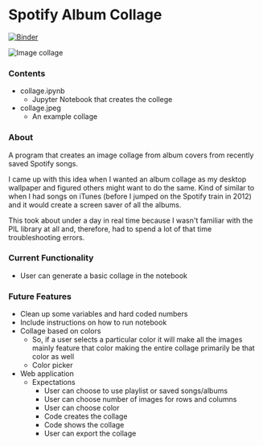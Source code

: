 # Spotify Album Collage

[![Binder](https://mybinder.org/badge_logo.svg)](https://mybinder.org/v2/gh/djsnipa1/spotify-album-collage/master?filepath=collage.ipnyb)

![Image collage](collage.jpeg)

### Contents
- collage.ipynb
  - Jupyter Notebook that creates the college
- collage.jpeg
  - An example collage

### About
A program that creates an image collage from album covers from recently saved Spotify songs.

I came up with this idea when I wanted an album collage as my desktop wallpaper and figured others might want to do the same. Kind of similar to when I had songs on iTunes (before I jumped on the Spotify train in 2012) and it would create a screen saver of all the albums.

This took about under a day in real time because I wasn't familiar with the PIL library at all and, therefore, had to spend a lot of that time troubleshooting errors.

### Current Functionality
- User can generate a basic collage in the notebook

### Future Features
- Clean up some variables and hard coded numbers
- Include instructions on how to run notebook
- Collage based on colors
  - So, if a user selects a particular color it will make all the images mainly feature that color making the entire collage primarily be that color as well
  - Color picker
- Web application
  - Expectations
    - User can choose to use playlist or saved songs/albums
    - User can choose number of images for rows and columns
    - User can choose color
    - Code creates the collage
    - Code shows the collage
    - User can export the collage
